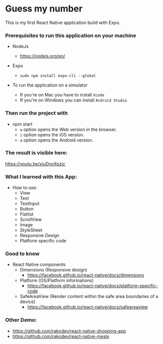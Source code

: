 # Guess my number

This is my first React Native application build with Expo.

### Prerequisites to run this application on your machine

- NodeJs
  - https://nodejs.org/en/
- Expo

  - `sudo npm install expo-cli --global`

- To run the application on a simulator
  - If you're on Mac you have to install `Xcode`
  - If you're on Windows you can install `Android Studio`

### Then run the project with

- npm start
  - `w` option opens the Web version in the browser.
  - `i` option opens the iOS version.
  - `a` option opens the Android version.

### The result is visible here:

https://youtu.be/xiuDnvXpzic

### What I learned with this App:

- How to use:
  - View
  - Text
  - TextInput
  - Button
  - Flatlist
  - ScrollView
  - Image
  - StyleSheet
  - Responsive Design
  - Platform specific code

### Good to know

- React Native components
  - Dimensions (Responsive design)
    - https://facebook.github.io/react-native/docs/dimensions
  - Platform (OS/Platform informations)
    - https://facebook.github.io/react-native/docs/platform-specific-code
  - SafeAreaView (Render content within the safe area boundaries of a device)
    - https://facebook.github.io/react-native/docs/safeareaview

### Other Demo:

- https://github.com/rakodev/react-native-shopping-app
- https://github.com/rakodev/react-native-meals
